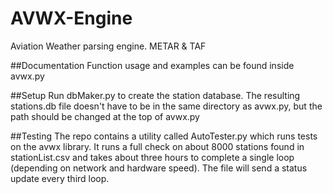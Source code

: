 # AVWX-Engine
Aviation Weather parsing engine. METAR &amp; TAF

##Documentation
Function usage and examples can be found inside avwx.py

##Setup
Run dbMaker.py to create the station database. The resulting stations.db file doesn't have to be in the same directory as avwx.py, but the path should be changed at the top of avwx.py

##Testing
The repo contains a utility called AutoTester.py which runs tests on the avwx library. It runs a full check on about 8000 stations found in stationList.csv and takes about three hours to complete a single loop (depending on network and hardware speed). The file will send a status update every third loop.

